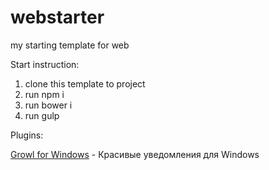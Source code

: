 # webstarter
my starting template for web

Start instruction:

1. clone this template to project
2. run npm i
3. run bower i
4. run gulp

Plugins:

<a href="http://www.growlforwindows.com/gfw/">Growl for Windows</a> - Красивые уведомления для Windows
